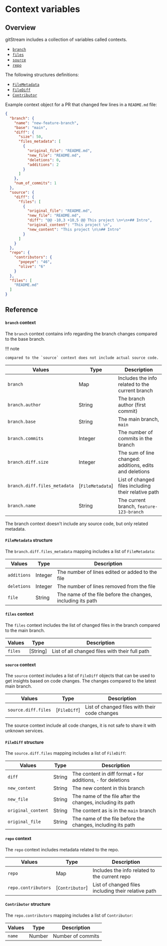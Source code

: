 # Context variables

## Overview

gitStream includes a collection of variables called contexts. 

- [`branch`](#branch-context)
- [`files`](#files-context)
- [`source`](#source-context)
- [`repo`](#repo-context)

The following structures definitions:

- [`FileMetadata`](#filemetadata-structure)
- [`FileDiff`](#filediff-structure)
- [`Contributor`](#contributor-structure)

Example context object for a PR that changed few lines in a `README.md` file:

```json
{
  "branch": {
    "name": "new-feature-branch",
    "base": "main",
    "diff": {
      "size": 50,
      "files_metadata": [
        {
          "original_file": "README.md",
          "new_file": "README.md",
          "deletions": 0,
          "additions": 2
        }
      ]
    },
    "num_of_commits": 1
  },
  "source": {
    "diff": {
      "files": [
        {
          "original_file": "README.md",
          "new_file": "README.md",
          "diff": "@@ -10,3 +10,5 @@ This project \n+\n+## Intro",
          "original_content": "This project \n",
          "new_content": "This project \n\n## Intro"
        }
      ]
    }
  },
  "repo": {
    "contributors": {
      "popeye": "46",
      "olive": "6"
    }
  },
  "files": [
    "README.md"
  ]
}
```

## Reference

#### `branch` context

The `branch` context contains info regarding the branch changes compared to the base branch. 

!!! note  

    compared to the `source` context does not include actual source code.

| Values               | Type      | Description                                              |
|----------------------|-----------|--------------------------------------------------------- |
| `branch`             | Map       | Includes the info related to the current branch          |
| `branch.author`      | String    | The branch author (first commit)             |
| `branch.base`        | String    | The main branch, `main`                 |
| `branch.commits`     | Integer   | The number of commits in the branch |
| `branch.diff.size`   | Integer   | The sum of line changed: additions, edits and deletions   |
| `branch.diff.files_metadata`  | [`FileMetadata`]  | List of changed files including their relative path      |
| `branch.name`        | String    | The current branch, `feature-123-branch`                 |

The branch context doesn't include any source code, but only related metadata.

#### `FileMetadata` structure

The `branch.diff.files_metadata` mapping includes a list of `FileMetadata`:

| Values          | Type      | Description                                                     |
| ----------------|-----------|---------------------------------------------------------------- |
| `additions` | Integer   | The number of lines edited or added to the file  |
| `deletions` | Integer   | The number of lines removed from the file      |
| `file` | String    | The name of the file before the changes, including its path     |

#### `files` context

The `files` context includes the list of changed files in the branch compared to the main branch.

| Values  | Type      | Description                                |
|---------|-----------|------------------------ |
| `files` | [String]  | List of all changed files with their full path |

#### `source` context

The `source` context includes a list of `FileDiff` objects that can be used to get insights based on code changes. The changes compared to the latest main branch. 

| Values              | Type  | Description                                        |
|---------------------|-------|--------------------------------------------------- |
| `source.diff.files` | [`FileDiff`] | List of changed files with their code changes |

The source context include all code changes, it is not safe to share it with unknown services.

#### `FileDiff` structure

The `source.diff.files` mapping includes a list of `FileDiff`:

| Values          | Type      | Description                                          |
| ----------------|-----------|----------------------------------------------------- |
| `diff`          | String    | The content in diff format `+` for additions, `-` for deletions |
| `new_content`      | String    | The new content in this branch     |
| `new_file`      | String    | The name of the file after the changes, including its path |
| `original_content` | String    | The content as is in the `main` branch     |
| `original_file` | String    | The name of the file before the changes, including its path |

#### `repo` context

The `repo` context includes metadata related to the repo.

| Values             | Type      | Description                                              |
|--------------------|-----------|-------------------------------------------------|
| `repo`             | Map       | Includes the info related to the current repo   |
| `repo.contributors`  | [`Contributor`]  | List of changed files including their relative path |

#### `Contributor` structure

The `repo.contributors` mapping includes a list of `Contributor`:

| Values          | Type      | Description                                         |
| ----------------|-----------|---------------------------------------------------- |
| `name` | Number    | Number of commits     |

